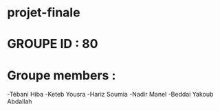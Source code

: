 # projet-finale


<h1>GROUPE ID : 80</h1>

<h1>Groupe members :</h1>

-Tébani Hiba 
-Keteb Yousra 
-Hariz Soumia
-Nadir Manel 
-Beddai Yakoub Abdallah
